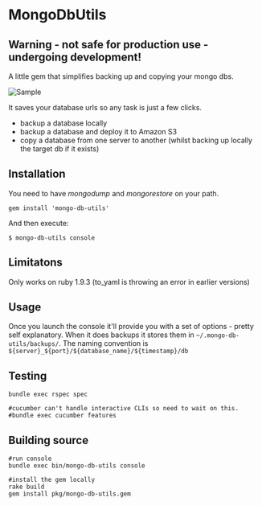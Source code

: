 # MongoDbUtils

## Warning - not safe for production use - undergoing development!

A little gem that simplifies backing up and copying your mongo dbs.

![Sample](https://github.com/edeustace/mongo-db-utils/raw/master/images/grab.png)

It saves your database urls so any task is just a few clicks.

* backup a database locally
* backup a database and deploy it to Amazon S3
* copy a database from one server to another (whilst backing up locally the target db if it exists)

## Installation

You need to have *mongodump* and *mongorestore* on your path.

    gem install 'mongo-db-utils'

And then execute:

    $ mongo-db-utils console


## Limitatons

Only works on ruby 1.9.3 (to_yaml is throwing an error in earlier versions)

## Usage
Once you launch the console it'll provide you with a set of options - pretty self explanatory.
When it does backups it stores them in ````~/.mongo-db-utils/backups/````. The naming convention is ````${server}_${port}/${database_name}/${timestamp}/db````

## Testing
    
    bundle exec rspec spec

    #cucumber can't handle interactive CLIs so need to wait on this.
    #bundle exec cucumber features
    
## Building source

    #run console
    bundle exec bin/mongo-db-utils console

    #install the gem locally
    rake build
    gem install pkg/mongo-db-utils.gem

